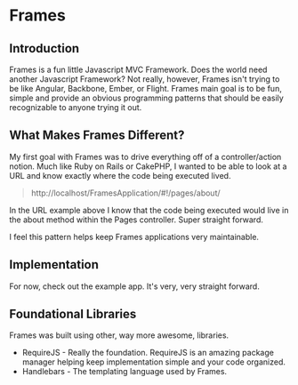 # Frames

## Introduction

Frames is a fun little Javascript MVC Framework. Does the world need another Javascript Framework? Not really, however, Frames isn't trying to be like Angular, Backbone, Ember, or Flight. Frames main goal is to be fun, simple and provide an obvious programming patterns that should be easily recognizable to anyone trying it out.

## What Makes Frames Different?

My first goal with Frames was to drive everything off of a controller/action notion. Much like Ruby on Rails or CakePHP, I wanted to be able to look at a URL and know exactly where the code being executed lived.

> http://localhost/FramesApplication/#!/pages/about/

In the URL example above I know that the code being executed would live in the about method within the Pages controller. Super straight forward.

I feel this pattern helps keep Frames applications very maintainable.

## Implementation

For now, check out the example app. It's very, very straight forward.

## Foundational Libraries

Frames was built using other, way more awesome, libraries.

* RequireJS - Really the foundation. RequireJS is an amazing package manager helping keep implementation simple and your code organized.
* Handlebars - The templating language used by Frames.

